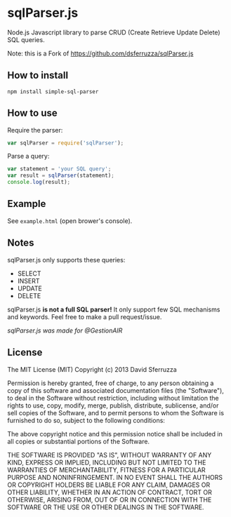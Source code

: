 sqlParser.js
============

Node.js Javascript library to parse CRUD (Create Retrieve Update Delete) SQL queries.

Note: this is a Fork of https://github.com/dsferruzza/sqlParser.js

## How to install

```
npm install simple-sql-parser
```

## How to use

Require the parser:

```js
var sqlParser = require('sqlParser');
```

Parse a query:

```js
var statement = 'your SQL query';
var result = sqlParser(statement);
console.log(result);
```

## Example

See `example.html` (open brower's console).

## Notes

sqlParser.js only supports these queries:
* SELECT
* INSERT
* UPDATE
* DELETE

sqlParser.js **is not a full SQL parser!**
It only support few SQL mechanisms and keywords.
Feel free to make a pull request/issue.

*sqlParser.js was made for @GestionAIR*

## License

The MIT License (MIT)
Copyright (c) 2013 David Sferruzza
 
Permission is hereby granted, free of charge, to any person obtaining a copy of this software and associated documentation files (the "Software"), to deal in the Software without restriction, including without limitation the rights to use, copy, modify, merge, publish, distribute, sublicense, and/or sell copies of the Software, and to permit persons to whom the Software is furnished to do so, subject to the following conditions:
 
The above copyright notice and this permission notice shall be included in all copies or substantial portions of the Software.
 
THE SOFTWARE IS PROVIDED "AS IS", WITHOUT WARRANTY OF ANY KIND, EXPRESS OR IMPLIED, INCLUDING BUT NOT LIMITED TO THE WARRANTIES OF MERCHANTABILITY, FITNESS FOR A PARTICULAR PURPOSE AND NONINFRINGEMENT. IN NO EVENT SHALL THE AUTHORS OR COPYRIGHT HOLDERS BE LIABLE FOR ANY CLAIM, DAMAGES OR OTHER LIABILITY, WHETHER IN AN ACTION OF CONTRACT, TORT OR OTHERWISE, ARISING FROM, OUT OF OR IN CONNECTION WITH THE SOFTWARE OR THE USE OR OTHER DEALINGS IN THE SOFTWARE.

